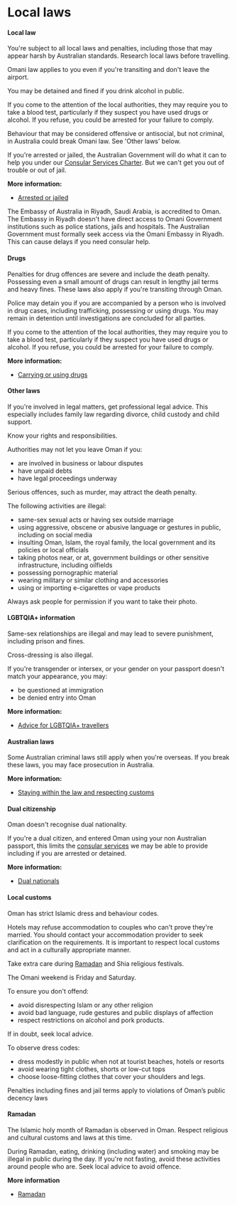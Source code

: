 # Local laws

#### Local law

You're subject to all local laws and penalties, including those that may appear harsh by Australian standards. Research local laws before travelling.

Omani law applies to you even if you're transiting and don't leave the airport.

You may be detained and fined if you drink alcohol in public.

If you come to the attention of the local authorities, they may require you to take a blood test, particularly if they suspect you have used drugs or alcohol. If you refuse, you could be arrested for your failure to comply.

Behaviour that may be considered offensive or antisocial, but not criminal, in Australia could break Omani law. See 'Other laws' below.

If you're arrested or jailed, the Australian Government will do what it can to help you under our [Consular Services Charter](https://www.smartraveller.gov.au/node/46). But we can't get you out of trouble or out of jail.

**More information:**

* [Arrested or jailed](/while-youre-away/when-things-go-wrong/arrested-jailed "Arrested or jailed overseas")

The Embassy of Australia in Riyadh, Saudi Arabia, is accredited to Oman. The Embassy in Riyadh doesn't have direct access to Omani Government institutions such as police stations, jails and hospitals. The Australian Government must formally seek access via the Omani Embassy in Riyadh. This can cause delays if you need consular help.

#### Drugs

Penalties for drug offences are severe and include the death penalty. Possessing even a small amount of drugs can result in lengthy jail terms and heavy fines. These laws also apply if you're transiting through Oman.

Police may detain you if you are accompanied by a person who is involved in drug cases, including trafficking, possessing or using drugs. You may remain in detention until investigations are concluded for all parties.

If you come to the attention of the local authorities, they may require you to take a blood test, particularly if they suspect you have used drugs or alcohol. If you refuse, you could be arrested for your failure to comply.

**More information:**

* [Carrying or using drugs](https://www.smartraveller.gov.au/before-you-go/laws/drugs)

#### Other laws

If you're involved in legal matters, get professional legal advice. This especially includes family law regarding divorce, child custody and child support.

Know your rights and responsibilities.

Authorities may not let you leave Oman if you:

* are involved in business or labour disputes
* have unpaid debts
* have legal proceedings underway

Serious offences, such as murder, may attract the death penalty.

The following activities are illegal:

* same-sex sexual acts or having sex outside marriage
* using aggressive, obscene or abusive language or gestures in public, including on social media
* insulting Oman, Islam, the royal family, the local government and its policies or local officials
* taking photos near, or at, government buildings or other sensitive infrastructure, including oilfields
* possessing pornographic material
* wearing military or similar clothing and accessories
* using or importing e-cigarettes or vape products

Always ask people for permission if you want to take their photo.

#### LGBTQIA+ information

Same-sex relationships are illegal and may lead to severe punishment, including prison and fines.

Cross-dressing is also illegal.

If you're transgender or intersex, or your gender on your passport doesn't match your appearance, you may:

* be questioned at immigration
* be denied entry into Oman

**More information:**

* [Advice for LGBTQIA+ travellers](/before-you-go/who-you-are/LGBTQIA "Advice for LGBTQIA+ travellers")

#### Australian laws

Some Australian criminal laws still apply when you're overseas. If you break these laws, you may face prosecution in Australia.

**More information:**

* [Staying within the law and respecting customs](/before-you-go/laws "Staying within the law")

#### Dual citizenship

Oman doesn't recognise dual nationality.

If you're a dual citizen, and entered Oman using your non Australian passport, this limits the [consular services](/consular-services/consular-services-charter "Consular Services Charter") we may be able to provide including if you are arrested or detained.

**More information:**

* [Dual nationals](/before-you-go/who-you-are/dual-nationals "Advice for dual nationals")

#### Local customs

Oman has strict Islamic dress and behaviour codes.

Hotels may refuse accommodation to couples who can't prove they're married. You should contact your accommodation provider to seek clarification on the requirements. It is important to respect local customs and act in a culturally appropriate manner.

Take extra care during [Ramadan](/before-you-go/major-events "Going overseas for a major event") and Shia religious festivals.

The Omani weekend is Friday and Saturday.

To ensure you don't offend:

* avoid disrespecting Islam or any other religion
* avoid bad language, rude gestures and public displays of affection
* respect restrictions on alcohol and pork products.

If in doubt, seek local advice.

To observe dress codes:

* dress modestly in public when not at tourist beaches, hotels or resorts
* avoid wearing tight clothes, shorts or low-cut tops
* choose loose-fitting clothes that cover your shoulders and legs.

Penalties including fines and jail terms apply to violations of Oman’s public decency laws

#### Ramadan

The Islamic holy month of Ramadan is observed in Oman. Respect religious and cultural customs and laws at this time.

During Ramadan, eating, drinking (including water) and smoking may be illegal in public during the day. If you're not fasting, avoid these activities around people who are. Seek local advice to avoid offence.

**More information**

* [Ramadan](/before-you-go/major-events/ramadan "Ramadan")